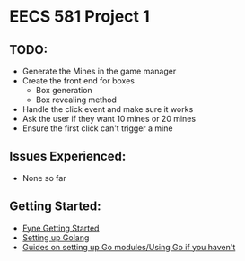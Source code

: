 # EECS 581 Project 1

## TODO:
- Generate the Mines in the game manager
- Create the front end for boxes
    - Box generation
    - Box revealing method
- Handle the click event and make sure it works
- Ask the user if they want 10 mines or 20 mines
- Ensure the first click can't trigger a mine

## Issues Experienced:

- None so far

## Getting Started:

- [Fyne Getting Started](https://docs.fyne.io/started/)
- [Setting up Golang](https://go.dev/doc/tutorial/getting-started)
- [Guides on setting up Go modules/Using Go if you haven't](https://go.dev/doc/tutorial/create-module)
